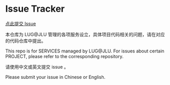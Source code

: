 # Issue Tracker

[点此提交 Issue](https://github.com/JLULUG/issues/issues/new/choose)

本仓库为 LUG@JLU 管理的各项服务设立，具体项目代码相关的问题，请在对应的代码仓库中提出。

This repo is for SERVICES managed by LUG@JLU. For issues about certain PROJECT, please refer to the corresponding repository.

请使用中文或英文提交 issue 。

Please submit your issue in Chinese or English.
